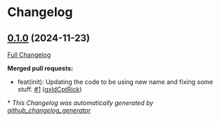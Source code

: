 # Changelog

## [0.1.0](https://github.com/Carrera-Dev-Consulting/kryptic-cypher/tree/0.1.0) (2024-11-23)

[Full Changelog](https://github.com/Carrera-Dev-Consulting/kryptic-cypher/compare/639ad93f365698fa2c6a949adace2693b4a5f3d6...0.1.0)

**Merged pull requests:**

- feat\(init\): Updating the code to be using new name and fixing some stuff. [\#1](https://github.com/Carrera-Dev-Consulting/kryptic-cypher/pull/1) ([gxldCptRick](https://github.com/gxldCptRick))



\* *This Changelog was automatically generated by [github_changelog_generator](https://github.com/github-changelog-generator/github-changelog-generator)*
